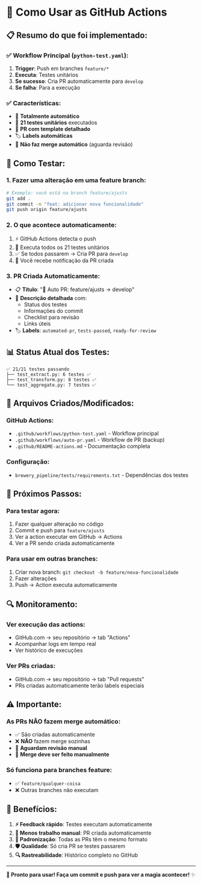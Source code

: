 # 🎯 Como Usar as GitHub Actions

## 📋 Resumo do que foi implementado:

### ✅ **Workflow Principal** (`python-test.yaml`):
1. **Trigger**: Push em branches `feature/*`
2. **Executa**: Testes unitários
3. **Se sucesso**: Cria PR automaticamente para `develop`
4. **Se falha**: Para a execução

### ✅ **Características**:
- 🤖 **Totalmente automático**
- 🧪 **21 testes unitários** executados
- 📝 **PR com template detalhado**
- 🏷️ **Labels automáticas**
- 🚫 **Não faz merge automático** (aguarda revisão)

## 🚀 Como Testar:

### 1. **Fazer uma alteração em uma feature branch**:
```bash
# Exemplo: você está na branch feature/ajusts
git add .
git commit -m "feat: adicionar nova funcionalidade"
git push origin feature/ajusts
```

### 2. **O que acontece automaticamente**:
1. ⚡ GitHub Actions detecta o push
2. 🧪 Executa todos os 21 testes unitários
3. ✅ Se todos passarem → Cria PR para `develop`
4. 📧 Você recebe notificação da PR criada

### 3. **PR Criada Automaticamente**:
- 📋 **Título**: "🚀 Auto PR: feature/ajusts → develop"
- 📝 **Descrição detalhada** com:
  - Status dos testes
  - Informações do commit
  - Checklist para revisão
  - Links úteis
- 🏷️ **Labels**: `automated-pr`, `tests-passed`, `ready-for-review`

## 📊 Status Atual dos Testes:

```
✅ 21/21 testes passando
├── test_extract.py: 6 testes ✅
├── test_transform.py: 8 testes ✅  
└── test_aggregate.py: 7 testes ✅
```

## 🔧 Arquivos Criados/Modificados:

### GitHub Actions:
- `.github/workflows/python-test.yaml` - Workflow principal
- `.github/workflows/auto-pr.yaml` - Workflow de PR (backup)
- `.github/README-actions.md` - Documentação completa

### Configuração:
- `brewery_pipeline/tests/requirements.txt` - Dependências dos testes

## 🎯 Próximos Passos:

### **Para testar agora**:
1. Fazer qualquer alteração no código
2. Commit e push para `feature/ajusts`
3. Ver a action executar em GitHub → Actions
4. Ver a PR sendo criada automaticamente

### **Para usar em outras branches**:
1. Criar nova branch: `git checkout -b feature/nova-funcionalidade`
2. Fazer alterações
3. Push → Action executa automaticamente

## 🔍 Monitoramento:

### **Ver execução das actions**:
- GitHub.com → seu repositório → tab "Actions"
- Acompanhar logs em tempo real
- Ver histórico de execuções

### **Ver PRs criadas**:
- GitHub.com → seu repositório → tab "Pull requests"
- PRs criadas automaticamente terão labels especiais

## ⚠️ Importante:

### **As PRs NÃO fazem merge automático**:
- ✅ São criadas automaticamente
- ❌ **NÃO** fazem merge sozinhas
- 👀 **Aguardam revisão manual**
- 🔀 **Merge deve ser feito manualmente**

### **Só funciona para branches feature**:
- ✅ `feature/qualquer-coisa`
- ❌ Outras branches não executam

## 🎉 Benefícios:

1. **⚡ Feedback rápido**: Testes executam automaticamente
2. **🤖 Menos trabalho manual**: PR criada automaticamente  
3. **📝 Padronização**: Todas as PRs têm o mesmo formato
4. **🛡️ Qualidade**: Só cria PR se testes passarem
5. **🔍 Rastreabilidade**: Histórico completo no GitHub

---

**🚀 Pronto para usar! Faça um commit e push para ver a magia acontecer!** ✨
